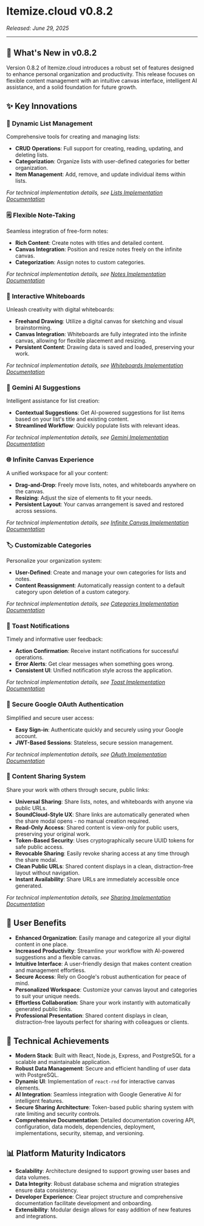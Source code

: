# Itemize.cloud v0.8.2

*Released: June 29, 2025*

---

## 🚀 What's New in v0.8.2

Version 0.8.2 of Itemize.cloud introduces a robust set of features designed to enhance personal organization and productivity. This release focuses on flexible content management with an intuitive canvas interface, intelligent AI assistance, and a solid foundation for future growth.

## ✨ Key Innovations

### 📝 **Dynamic List Management**

Comprehensive tools for creating and managing lists:

-   **CRUD Operations**: Full support for creating, reading, updating, and deleting lists.
-   **Categorization**: Organize lists with user-defined categories for better organization.
-   **Item Management**: Add, remove, and update individual items within lists.

*For technical implementation details, see [Lists Implementation Documentation](/!docs/Implementations/Lists/lists-overview.md)*

### 🗒️ **Flexible Note-Taking**

Seamless integration of free-form notes:

-   **Rich Content**: Create notes with titles and detailed content.
-   **Canvas Integration**: Position and resize notes freely on the infinite canvas.
-   **Categorization**: Assign notes to custom categories.

*For technical implementation details, see [Notes Implementation Documentation](/!docs/Implementations/Notes/notes-overview.md)*

### 🎨 **Interactive Whiteboards**

Unleash creativity with digital whiteboards:

-   **Freehand Drawing**: Utilize a digital canvas for sketching and visual brainstorming.
-   **Canvas Integration**: Whiteboards are fully integrated into the infinite canvas, allowing for flexible placement and resizing.
-   **Persistent Content**: Drawing data is saved and loaded, preserving your work.

*For technical implementation details, see [Whiteboards Implementation Documentation](/!docs/Implementations/Whiteboards/whiteboards-overview.md)*

### 🧠 **Gemini AI Suggestions**

Intelligent assistance for list creation:

-   **Contextual Suggestions**: Get AI-powered suggestions for list items based on your list's title and existing content.
-   **Streamlined Workflow**: Quickly populate lists with relevant ideas.

*For technical implementation details, see [Gemini Implementation Documentation](/!docs/Implementations/Gemini/gemini-overview.md)*

### 🌐 **Infinite Canvas Experience**

A unified workspace for all your content:

-   **Drag-and-Drop**: Freely move lists, notes, and whiteboards anywhere on the canvas.
-   **Resizing**: Adjust the size of elements to fit your needs.
-   **Persistent Layout**: Your canvas arrangement is saved and restored across sessions.

*For technical implementation details, see [Infinite Canvas Implementation Documentation](/!docs/Implementations/InfiniteCanvas/infinite-canvas-overview.md)*

### 🏷️ **Customizable Categories**

Personalize your organization system:

-   **User-Defined**: Create and manage your own categories for lists and notes.
-   **Content Reassignment**: Automatically reassign content to a default category upon deletion of a custom category.

*For technical implementation details, see [Categories Implementation Documentation](/!docs/Implementations/Categories/categories-overview.md)*

### 🔔 **Toast Notifications**

Timely and informative user feedback:

-   **Action Confirmation**: Receive instant notifications for successful operations.
-   **Error Alerts**: Get clear messages when something goes wrong.
-   **Consistent UI**: Unified notification style across the application.

*For technical implementation details, see [Toast Implementation Documentation](/!docs/Implementations/Toast/toast-overview.md)*

### 🔐 **Secure Google OAuth Authentication**

Simplified and secure user access:

-   **Easy Sign-in**: Authenticate quickly and securely using your Google account.
-   **JWT-Based Sessions**: Stateless, secure session management.

*For technical implementation details, see [OAuth Implementation Documentation](/!docs/Implementations/OAuth/oauth-overview.md)*

### 🔗 **Content Sharing System**

Share your work with others through secure, public links:

-   **Universal Sharing**: Share lists, notes, and whiteboards with anyone via public URLs.
-   **SoundCloud-Style UX**: Share links are automatically generated when the share modal opens - no manual creation required.
-   **Read-Only Access**: Shared content is view-only for public users, preserving your original work.
-   **Token-Based Security**: Uses cryptographically secure UUID tokens for safe public access.
-   **Revocable Sharing**: Easily revoke sharing access at any time through the share modal.
-   **Clean Public URLs**: Shared content displays in a clean, distraction-free layout without navigation.
-   **Instant Availability**: Share URLs are immediately accessible once generated.

*For technical implementation details, see [Sharing Implementation Documentation](/!docs/Implementations/Sharing/sharing-overview.md)*

## 🎯 User Benefits

-   **Enhanced Organization**: Easily manage and categorize all your digital content in one place.
-   **Increased Productivity**: Streamline your workflow with AI-powered suggestions and a flexible canvas.
-   **Intuitive Interface**: A user-friendly design that makes content creation and management effortless.
-   **Secure Access**: Rely on Google's robust authentication for peace of mind.
-   **Personalized Workspace**: Customize your canvas layout and categories to suit your unique needs.
-   **Effortless Collaboration**: Share your work instantly with automatically generated public links.
-   **Professional Presentation**: Shared content displays in clean, distraction-free layouts perfect for sharing with colleagues or clients.

## 🔧 Technical Achievements

-   **Modern Stack**: Built with React, Node.js, Express, and PostgreSQL for a scalable and maintainable application.
-   **Robust Data Management**: Secure and efficient handling of user data with PostgreSQL.
-   **Dynamic UI**: Implementation of `react-rnd` for interactive canvas elements.
-   **AI Integration**: Seamless integration with Google Generative AI for intelligent features.
-   **Secure Sharing Architecture**: Token-based public sharing system with rate limiting and security controls.
-   **Comprehensive Documentation**: Detailed documentation covering API, configuration, data models, dependencies, deployment, implementations, security, sitemap, and versioning.

## 📊 Platform Maturity Indicators

-   **Scalability**: Architecture designed to support growing user bases and data volumes.
-   **Data Integrity**: Robust database schema and migration strategies ensure data consistency.
-   **Developer Experience**: Clear project structure and comprehensive documentation facilitate development and onboarding.
-   **Extensibility**: Modular design allows for easy addition of new features and integrations.
